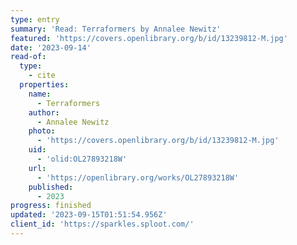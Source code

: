 ```yaml
---
type: entry
summary: 'Read: Terraformers by Annalee Newitz'
featured: 'https://covers.openlibrary.org/b/id/13239812-M.jpg'
date: '2023-09-14'
read-of:
  type:
    - cite
  properties:
    name:
      - Terraformers
    author:
      - Annalee Newitz
    photo:
      - 'https://covers.openlibrary.org/b/id/13239812-M.jpg'
    uid:
      - 'olid:OL27893218W'
    url:
      - 'https://openlibrary.org/works/OL27893218W'
    published:
      - 2023
progress: finished
updated: '2023-09-15T01:51:54.956Z'
client_id: 'https://sparkles.sploot.com/'
---
```


